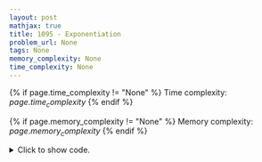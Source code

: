 ```yaml
---
layout: post
mathjax: true
title: 1095 - Exponentiation
problem_url: None
tags: None
memory_complexity: None
time_complexity: None
---
```




{% if page.time_complexity != "None" %}
Time complexity: ${{ page.time_complexity }}$
{% endif %}

{% if page.memory_complexity != "None" %}
Memory complexity: ${{ page.memory_complexity }}$
{% endif %}

<details>
<summary>
<p style="display:inline">Click to show code.</p>
</summary>
```cpp
{% raw %}
using namespace std;
using ll = long long;
using ii = pair<int, int>;
using vi = vector<int>;
int const MOD = 1e9 + 7;
ll modpow(ll a, ll b)
{
    a %= MOD;
    ll ans = 1;
    while (b > 0)
    {
        if (b % 2 == 1)
            ans = ans * a % MOD;
        a = a * a % MOD;
        b >>= 1;
    }
    return ans;
}
int main(void)
{
    int t;
    cin >> t;
    while (t--)
    {
        int a, b;
        cin >> a >> b;
        cout << modpow(a, b) << endl;
    }
    return 0;
}

{% endraw %}
```
</details>

